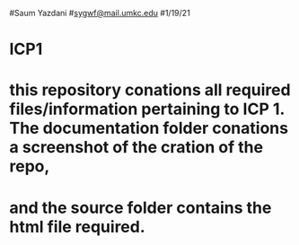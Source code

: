 #Saum Yazdani
#sygwf@mail.umkc.edu
#1/19/21
# ICP1
# this repository conations all required files/information pertaining to ICP 1. The documentation folder conations a screenshot of the cration of the repo,
# and the source folder contains the html file required. 

